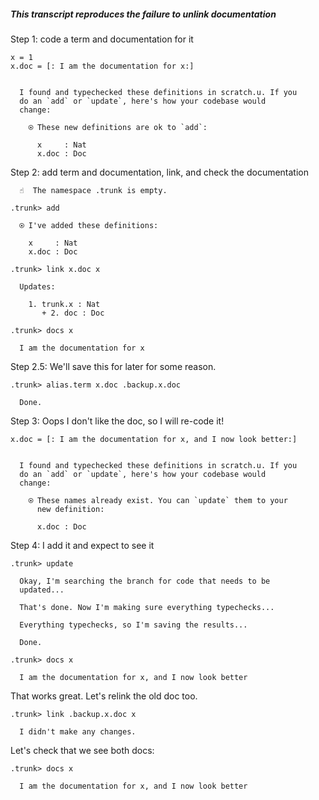 ##### This transcript reproduces the failure to unlink documentation

Step 1: code a term and documentation for it
```unison
x = 1
x.doc = [: I am the documentation for x:]
```

```ucm

  I found and typechecked these definitions in scratch.u. If you
  do an `add` or `update`, here's how your codebase would
  change:
  
    ⍟ These new definitions are ok to `add`:
    
      x     : Nat
      x.doc : Doc

```
Step 2: add term and documentation, link, and check the documentation
```ucm
  ☝️  The namespace .trunk is empty.

.trunk> add

  ⍟ I've added these definitions:
  
    x     : Nat
    x.doc : Doc

.trunk> link x.doc x

  Updates:
  
    1. trunk.x : Nat
       + 2. doc : Doc

.trunk> docs x

  I am the documentation for x

```
Step 2.5: We'll save this for later for some reason.
```ucm
.trunk> alias.term x.doc .backup.x.doc

  Done.

```
Step 3: Oops I don't like the doc, so I will re-code it!
```unison
x.doc = [: I am the documentation for x, and I now look better:]
```

```ucm

  I found and typechecked these definitions in scratch.u. If you
  do an `add` or `update`, here's how your codebase would
  change:
  
    ⍟ These names already exist. You can `update` them to your
      new definition:
    
      x.doc : Doc

```
Step 4: I add it and expect to see it
```ucm
.trunk> update

  Okay, I'm searching the branch for code that needs to be
  updated...

  That's done. Now I'm making sure everything typechecks...

  Everything typechecks, so I'm saving the results...

  Done.

.trunk> docs x

  I am the documentation for x, and I now look better

```
That works great. Let's relink the old doc too.

```ucm
.trunk> link .backup.x.doc x

  I didn't make any changes.

```
Let's check that we see both docs:

```ucm
.trunk> docs x

  I am the documentation for x, and I now look better

```

